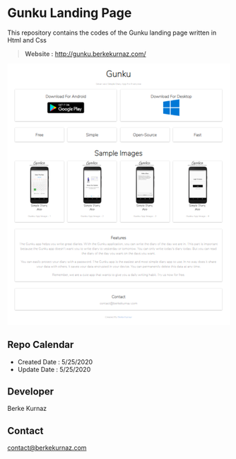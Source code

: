 # Gunku Landing Page
This repository contains the codes of the Gunku landing page written in Html and Css

> **Website :** http://gunku.berkekurnaz.com/

[![N|OnlineView](https://raw.githubusercontent.com/Gunku-Diary-App/gunku_landing_page/master/landing.png?token=AIIK7UGG5O6GMRSL5JTUU6K6ZPN6Y)]()

## Repo Calendar
- Created Date : 5/25/2020
- Update Date  : 5/25/2020

## Developer
Berke Kurnaz

## Contact
contact@berkekurnaz.com